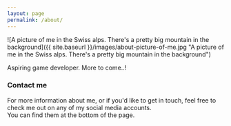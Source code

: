 ```yaml
---
layout: page
permalink: /about/
---
```


![A picture of me in the Swiss alps. There's a pretty big mountain in the background]({{ site.baseurl }}/images/about-picture-of-me.jpg "A picture of me in the Swiss alps. There's a pretty big mountain in the background")

Aspiring game developer. 
More to come..!

### Contact me

For more information about me, or if you'd like to get in touch, feel free to check me out on any of my social media accounts.  
You can find them at the bottom of the page.